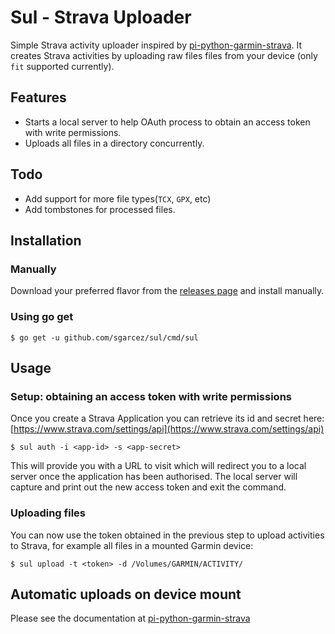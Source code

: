 # Sul - Strava Uploader

Simple Strava activity uploader inspired by [pi-python-garmin-strava](https://github.com/thegingerbloke/pi-python-garmin-strava).
It creates Strava activities by uploading raw files files from your device (only `fit` supported currently).

## Features

- Starts a local server to help OAuth process to obtain an access token with write permissions.
- Uploads all files in a directory concurrently.

## Todo

- Add support for more file types(`TCX`, `GPX`, etc)
- Add tombstones for processed files.

## Installation

### Manually

Download your preferred flavor from the [releases page](https://github.com/sgarcez/sul/releases) and install manually.

### Using go get

```
$ go get -u github.com/sgarcez/sul/cmd/sul
```

## Usage

### Setup: obtaining an access token with write permissions

Once you create a Strava Application you can retrieve its id and secret here: [https://www.strava.com/settings/api](https://www.strava.com/settings/api)

```
$ sul auth -i <app-id> -s <app-secret>
```

This will provide you with a URL to visit which will redirect you to a local server once the application has been authorised. The local server will capture and print out the new access token and exit the command.

### Uploading files

You can now use the token obtained in the previous step to upload activities to Strava, for example all files in a mounted Garmin device:

```
$ sul upload -t <token> -d /Volumes/GARMIN/ACTIVITY/
```

## Automatic uploads on device mount

Please see the documentation at [pi-python-garmin-strava](https://github.com/thegingerbloke/pi-python-garmin-strava)
